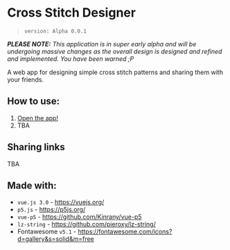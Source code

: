 # Cross Stitch Designer

> `version: Alpha 0.0.1`

_**PLEASE NOTE:** This application is in super early alpha and will be undergoing massive changes as the overall design is designed and refined and implemented. You have been warned ;P_

A web app for designing simple cross stitch patterns and sharing them with your friends.




## How to use:

1. [Open the app!](https://bmcminn.github.io/cross-stitch-designer/)
1. TBA


## Sharing links

TBA



## Made with:

- `vue.js 3.0` - https://vuejs.org/
- `p5.js` - https://p5js.org/
- `vue-p5` - https://github.com/Kinrany/vue-p5
- `lz-string` - https://github.com/pieroxy/lz-string/
- Fontawesome `v5.1` - https://fontawesome.com/icons?d=gallery&s=solid&m=free